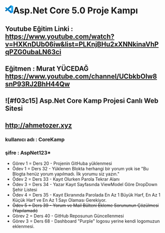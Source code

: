 # Asp.Net Core 5.0 Proje Kampı <img align="left" alt="Visual Studio Code" width="26px" src="https://raw.githubusercontent.com/github/explore/80688e429a7d4ef2fca1e82350fe8e3517d3494d/topics/visual-studio-code/visual-studio-code.png" />
## Youtube Eğitim Linki : https://www.youtube.com/watch?v=HXKnDUb06iw&list=PLKnjBHu2xXNNkinaVhPqPZG0ubaLN63ci
## Eğitmen : Murat YÜCEDAĞ https://www.youtube.com/channel/UCbkbOlw8snP93RJ2BhH44Qw

## ![#f03c15] Asp.Net Core Kamp Projesi Canlı Web Sitesi
## http://ahmetozer.xyz
### kullanıcı adı : CoreKamp
### şifre : AspNet123*

- Görev 1 = Ders 20 - Projenin GitHuba yüklenmesi
- Ödev 1 = Ders 32 - Yüklenen Blokta herhangi bir yorum yok ise "Bu Blogta henüz yorum yapılmadı. İlk yorumu siz yazın."
- Ödev 2 = Ders 33 - Kayıt Olurken Parola Tekrar Alanı
- Ödev 3 = Ders 34 - Yazar Kayıt Sayfasında ViewModel Göre DropDown Şehir Listesi
- Ödev 4 = Ders 35 - Kayıt Ekranında Parolada En Az 1 Büyük Harf, En Az 1 Küçük Harf ve En Az 1 Sayı Olaması Gerekiyor.
- ~~Ödev 5 = Ders 39 - Yorum ve Mail Bülteni Ekleme Sorununun Çözülmesi (Yapılamadı)~~
- Görev 2 = Ders 40 - GitHub Reposunun Güncellenmesi
- Görev 3 = Ders 68 - Dashboard "Purple" logosu yerine kendi logomuzun eklenmesi.
